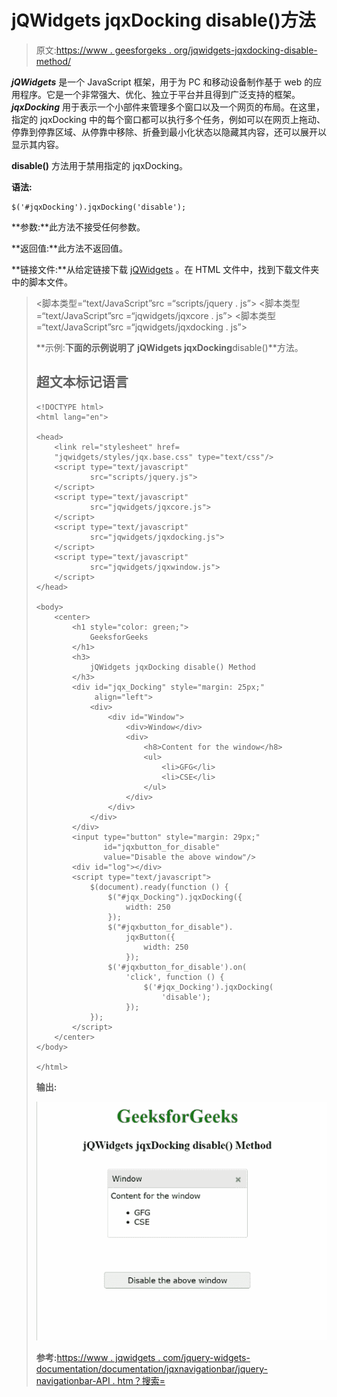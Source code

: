 # jQWidgets jqxDocking disable()方法

> 原文:[https://www . geesforgeks . org/jqwidgets-jqxdocking-disable-method/](https://www.geeksforgeeks.org/jqwidgets-jqxdocking-disable-method/)

***jQWidgets*** 是一个 JavaScript 框架，用于为 PC 和移动设备制作基于 web 的应用程序。它是一个非常强大、优化、独立于平台并且得到广泛支持的框架。 ***jqxDocking*** 用于表示一个小部件来管理多个窗口以及一个网页的布局。在这里，指定的 jqxDocking 中的每个窗口都可以执行多个任务，例如可以在网页上拖动、停靠到停靠区域、从停靠中移除、折叠到最小化状态以隐藏其内容，还可以展开以显示其内容。

**disable()** 方法用于禁用指定的 jqxDocking。

**语法:**

```
$('#jqxDocking').jqxDocking('disable');
```

**参数:**此方法不接受任何参数。

**返回值:**此方法不返回值。

**链接文件:**从给定链接下载 [jQWidgets](https://www.jqwidgets.com/download/) 。在 HTML 文件中，找到下载文件夹中的脚本文件。

> <link rel="”stylesheet”" href="”jqwidgets/styles/jqx.base.css”" type="”text/css”">
> <脚本类型=“text/JavaScript”src =“scripts/jquery . js”></脚本>
> <脚本类型=“text/JavaScript”src =“jqwidgets/jqxcore . js”></脚本>
> <脚本类型=“text/JavaScript”src =“jqwidgets/jqxdocking . js”></脚本

**示例:**下面的示例说明了 jQWidgets jqxDocking**disable()**方法。

## 超文本标记语言

```
<!DOCTYPE html>
<html lang="en">

<head>
    <link rel="stylesheet" href=
    "jqwidgets/styles/jqx.base.css" type="text/css"/>
    <script type="text/javascript" 
            src="scripts/jquery.js">
    </script>
    <script type="text/javascript" 
            src="jqwidgets/jqxcore.js">
    </script>
    <script type="text/javascript" 
            src="jqwidgets/jqxdocking.js">
    </script>
    <script type="text/javascript" 
            src="jqwidgets/jqxwindow.js">
    </script>
</head>

<body>
    <center>
        <h1 style="color: green;">
            GeeksforGeeks
        </h1>
        <h3>
            jQWidgets jqxDocking disable() Method
        </h3>
        <div id="jqx_Docking" style="margin: 25px;" 
             align="left">
            <div>
                <div id="Window">
                    <div>Window</div>
                    <div>
                        <h8>Content for the window</h8>
                        <ul>
                            <li>GFG</li>
                            <li>CSE</li>
                        </ul>
                    </div>
                </div>
            </div>
        </div>
        <input type="button" style="margin: 29px;" 
               id="jqxbutton_for_disable" 
               value="Disable the above window"/>
        <div id="log"></div>
        <script type="text/javascript">
            $(document).ready(function () {
                $("#jqx_Docking").jqxDocking({
                    width: 250
                });
                $("#jqxbutton_for_disable").
                    jqxButton({
                        width: 250
                    });
                $('#jqxbutton_for_disable').on(
                    'click', function () {
                        $('#jqx_Docking').jqxDocking(
                            'disable');
                    });
            });
        </script>
    </center>
</body>

</html>
```

**输出:**

![](img/879327eaded0cfeae27f719f915b21e6.png)

**参考:**[https://www . jqwidgets . com/jquery-widgets-documentation/documentation/jqxnavigationbar/jquery-navigationbar-API . htm？搜索=](https://www.jqwidgets.com/jquery-widgets-documentation/documentation/jqxdocking/jquery-docking-api.htm?search=)